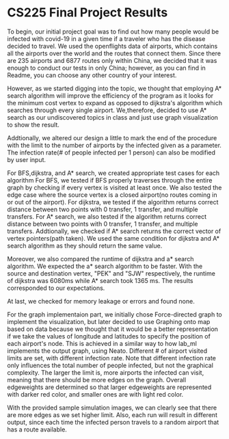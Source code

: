 # CS225 Final Project Results

To begin, our initial project goal was to find out how many people would be infected with covid-19 in a given time if a traveler who has the disease decided to travel. We used the openflights data of airports, which contains all the airports over the world and the routes that connect them. Since there are 235 airports and 6877 routes only within China, we decided that it was enough to conduct our tests in only China; however, as you can find in Readme, you can choose any other country of your interest.

However, as we started digging into the topic, we thought that employing A* search algorithm will improve the efficiency of the program as it looks for the minimum cost vertex to expand as opposed to dijkstra's algorithm which searches through every single airport. We,therefore, decided to use A* search as our undiscovered topics in class and just use graph visualization to show the result. 

Addtionally, we altered our design a little to mark the end of the procedure with the limit to the number of airports by the infected given as a parameter. The infection rate(# of people infected per 1 person) can also be modified by user input.  

For BFS,dijkstra, and A* search, we created appropriate test cases for each algorithm
For BFS, we tested if BFS properly traverses through the entire graph by checking if every vertex is visited at least once. We also tested the edge case where the source vertex is a closed airport(no routes coming in or out of the airport).
For dijkstra, we tested if the algorithm returns correct distance between two points with 0 transfer, 1 transfer, and multiple transfers.
For A* search, we also tested if the algorithm returns correct distance between two points with 0 transfer, 1 transfer, and multiple transfers. Addtionally, we checked if A* search returns the correct vector of vertex pointers(path taken). 
We used the same condition for dijkstra and A* search algorithm as they should return the same value. 

Moreover, we also compared  the runtime of dijkstra and a* search algorithm. We expected the a* search algorithm to be faster. With the source and destination vertex, "PEK" and "SJW" respectively, the runtime of dijkstra was 6080ms while A* search took 1365 ms. The results corresponded to our expectations. 

At last, we checked for memory leakage or errors and found none.

For the graph implementaion part, we initially chose Force-directed graph to implement the visualization, but later decided to use Graphing onto map based on data because we thought that it would be a better representation if we take the values of longitude and latitudes to specify the position of each airport's node. 
This is achieved in a similar way to how lab_ml implements the output graph, using Neato. 
Different # of airport visited limits are set, with different infection rate. 
Note that different infection rate only influences the total number of people infected, but not the graphical complexity. The larger the limit is, more airports the infected can visit, meaning that there should be more edges on the graph. 
Overall edgeweights are determined so that larger edgeweights are represented with darker red color, and smaller ones are with light red color. 

With the provided sample simulation images, we can clearly see that there are more edges as we set higher limit. Also, each run will result in different output, since each time the infected person travels to a random airport that has a route available. 




